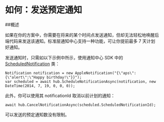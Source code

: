<properties
	pageTitle="如何发送预定通知 | Azure"
	description="本主题介绍如何使用 Azure 通知中心发送预定通知。"
	services="notification-hubs"
	documentationCenter=".net"
	keywords="推送通知,push notification,计划推送通知"
	authors="wesmc7777"
	manager="erikre"
	editor=""/>
<tags
	ms.service="notification-hubs"
	ms.workload="mobile"
	ms.tgt_pltfrm="mobile-android"
	ms.devlang="dotnet"
	ms.topic="article"
	ms.date="06/29/2016"
	wacn.date="08/23/2016"
	ms.author="wesmc"/>

# 如何：发送预定通知


##概述

如果在你的方案中，你需要在将来的某个时间点发送通知，但却无法轻松地唤醒后端代码来发送该通知。标准层通知中心支持一种功能，可让你提前最多 7 天计划好通知。

发送通知时，只需如以下示例中所示，使用通知中心 SDK 中的 [ScheduledNotification](https://msdn.microsoft.com/library/microsoft.azure.notificationhubs.schedulednotification.aspx) 类：

	Notification notification = new AppleNotification("{\"aps\":{\"alert\":\"Happy birthday!\"}}");
	var scheduled = await hub.ScheduleNotificationAsync(notification, new DateTime(2014, 7, 19, 0, 0, 0));

此外，你可以使用其 notificationId 取消以前计划的通知：

	await hub.CancelNotificationAsync(scheduled.ScheduledNotificationId);

可以发送的预定通知数没有限制。

<!---HONumber=Mooncake_0808_2016-->